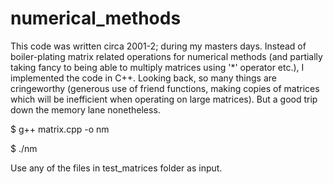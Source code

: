 # numerical_methods
This code was written circa 2001-2; during my masters days. Instead of boiler-plating matrix related operations for numerical methods (and partially taking fancy to being able to multiply matrices using '*' operator etc.), I implemented the code in C++.
Looking back, so many things are cringeworthy (generous use of friend functions, making copies of matrices which will be inefficient when operating on large matrices). But a good trip down the memory lane nonetheless.

$  g++ matrix.cpp -o nm

$ ./nm

Use any of the files in test_matrices folder as input.


